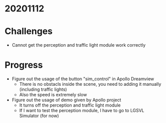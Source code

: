 # 20201112

# Challenges
- Cannot get the perception and traffic light module work correctly

# Progress
- Figure out the usage of the button "sim_control" in Apollo Dreamview
  - There is no obstacls inside the scene, you need to adding it manually (including traffic lights)
  - Also the speed is extremely slow
- Figure out the usage of demo given by Apollo project
  - It turns off the perception and traffic light module
  - If I want to test the perception module, I have to go to LGSVL Simulator (for now)
